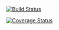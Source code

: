 [![Build Status](https://travis-ci.org/AlbertoGobbo/SecondoAssignmentTOS.svg?branch=master)](https://travis-ci.org/AlbertoGobbo/SecondoAssignmentTOS)


[![Coverage Status](https://coveralls.io/repos/github/AlbertoGobbo/SecondoAssignmentTOS/badge.svg?branch=master)](https://coveralls.io/github/AlbertoGobbo/SecondoAssignmentTOS?branch=master)

